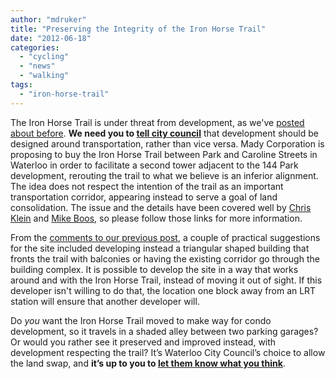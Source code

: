 ```yaml
---
author: "mdruker"
title: "Preserving the Integrity of the Iron Horse Trail"
date: "2012-06-18"
categories: 
  - "cycling"
  - "news"
  - "walking"
tags: 
  - "iron-horse-trail"
---
```


The Iron Horse Trail is under threat from development, as we've [posted about before](/blog/2012/05/03/designing-to-improve-the-iron-horse-trail/). **We need you to [tell city council](https://tritag.ca/m/IHT)** that development should be designed around transportation, rather than vice versa. Mady Corporation is proposing to buy the Iron Horse Trail between Park and Caroline Streets in Waterloo in order to facilitate a second tower adjacent to the 144 Park development, rerouting the trail to what we believe is an inferior alignment. The idea does not respect the intention of the trail as an important transportation corridor, appearing instead to serve a goal of land consolidation. The issue and the details have been covered well by [Chris Klein](https://waterloons.blogspot.ca/2012/04/sanctity-of-trails.html) and [Mike Boos](https://real.uwaterloo.ca/~mboos/?p=639), so please follow those links for more information.

From the [comments to our previous post](/blog/2012/05/03/designing-to-improve-the-iron-horse-trail/), a couple of practical suggestions for the site included developing instead a triangular shaped building that fronts the trail with balconies or having the existing corridor go through the building complex. It is possible to develop the site in a way that works around and with the Iron Horse Trail, instead of moving it out of sight. If this developer isn't willing to do that, the location one block away from an LRT station will ensure that another developer will.

Do _you_ want the Iron Horse Trail moved to make way for condo development, so it travels in a shaded alley between two parking garages? Or would you rather see it preserved and improved instead, with development respecting the trail? It’s Waterloo City Council’s choice to allow the land swap, and **it’s up to you to [let them know what you think](https://tritag.ca/m/IHT)**.
